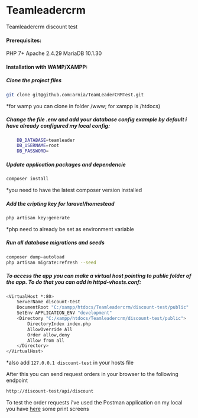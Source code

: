 # Teamleadercrm

Teamleadercrm discount test

#### Prerequisites:

PHP 7+
Apache 2.4.29
MariaDB 10.1.30

#### Installation with WAMP/XAMPP:

##### Clone the project files
```bash
git clone git@github.com:arnia/TeamLeaderCRMTest.git
```
*for wamp you can clone in folder /www; for xampp is /htdocs)

##### Change the file .env and add your database config example by default i have already configured my local config:

```bash
    DB_DATABASE=teamleader
    DB_USERNAME=root
    DB_PASSWORD=
```

##### Update application packages and dependencie
```bash
composer install
```
*you need to have the latest composer version installed

##### Add the cripting key for laravel/homestead
```bash
php artisan key:generate
```
*php need to already be set as environment variable

##### Run all database migrations and seeds
```bash
composer dump-autoload
php artisan migrate:refresh --seed
```

##### To access the app you can make a virtual host pointing to public folder of the app. To do that you can add in httpd-vhosts.conf:
```bash
<VirtualHost *:80>
    ServerName discount-test
    DocumentRoot "C:/xampp/htdocs/Teamleadercrm/discount-test/public"
    SetEnv APPLICATION_ENV "development"
    <Directory "C:/xampp/htdocs/Teamleadercrm/discount-test/public">
        DirectoryIndex index.php
        AllowOverride All
        Order allow,deny
        Allow from all
    </Directory>
</VirtualHost>
```
*also add ```127.0.0.1 discount-test``` in your hosts file

After this you can send request orders in your browser to the following endpoint
```bash
http://discount-test/api/discount
```
To test the order requests i've used the Postman application on my local you have [here](/postman_screens/) some print screens


